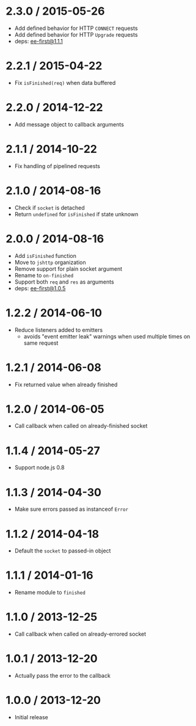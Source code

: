 2.3.0 / 2015-05-26
  ====

  * Add defined behavior for HTTP `CONNECT` requests
  * Add defined behavior for HTTP `Upgrade` requests
  * deps: ee-first@1.1.1

2.2.1 / 2015-04-22
  ====

  * Fix `isFinished(req)` when data buffered

2.2.0 / 2014-12-22
  ====

  * Add message object to callback arguments

2.1.1 / 2014-10-22
  ====

  * Fix handling of pipelined requests

2.1.0 / 2014-08-16
  ====

  * Check if `socket` is detached
  * Return `undefined` for `isFinished` if state unknown

2.0.0 / 2014-08-16
  ====

  * Add `isFinished` function
  * Move to `jshttp` organization
  * Remove support for plain socket argument
  * Rename to `on-finished`
  * Support both `req` and `res` as arguments
  * deps: ee-first@1.0.5

1.2.2 / 2014-06-10
  ====

  * Reduce listeners added to emitters
    - avoids "event emitter leak" warnings when used multiple times on same request

1.2.1 / 2014-06-08
  ====

  * Fix returned value when already finished

1.2.0 / 2014-06-05
  ====

  * Call callback when called on already-finished socket

1.1.4 / 2014-05-27
  ====

  * Support node.js 0.8

1.1.3 / 2014-04-30
  ====

  * Make sure errors passed as instanceof `Error`

1.1.2 / 2014-04-18
  ====

  * Default the `socket` to passed-in object

1.1.1 / 2014-01-16
  ====

  * Rename module to `finished`

1.1.0 / 2013-12-25
  ====

  * Call callback when called on already-errored socket

1.0.1 / 2013-12-20
  ====

  * Actually pass the error to the callback

1.0.0 / 2013-12-20
  ====

  * Initial release
